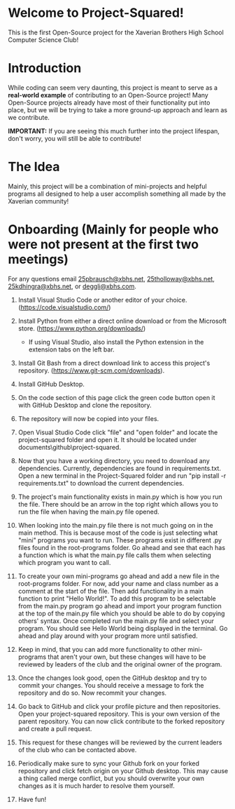 # Welcome to Project-Squared!

This is the first Open-Source project for the Xaverian Brothers High School Computer Science Club!

# Introduction

While coding can seem very daunting, this project is meant to serve as a **real-world example** of contributing to an Open-Source project! 
Many Open-Source projects already have most of their functionality put into place, but we will be trying to take a more ground-up approach and learn as we contribute.

**IMPORTANT:** If you are seeing this much further into the project lifespan, don't worry, you will still be able to contribute!

# The Idea

Mainly, this project will be a combination of mini-projects and helpful programs all designed to help a user accomplish something all made by the Xaverian community!

# Onboarding (Mainly for people who were not present at the first two meetings)

For any questions email 25pbrausch@xbhs.net, 25tholloway@xbhs.net, 25kdhingra@xbhs.net, or deggli@xbhs.com.

1. Install Visual Studio Code or another editor of your choice. (https://code.visualstudio.com/)

2. Install Python from either a direct online download or from the Microsoft store. (https://www.python.org/downloads/)
   - If using Visual Studio, also install the Python extension in the extension tabs on the left bar.
    
3. Install Git Bash from a direct download link to access this project's repository. (https://www.git-scm.com/downloads).

4. Install GitHub Desktop.

5. On the code section of this page click the green code button open it with GitHub Desktop and clone the repository.

6. The repository will now be copied into your files.

7. Open Visual Studio Code click "file" and "open folder" and locate the project-squared folder and open it. It should be located under documents\github\project-squared.
   
8. Now that you have a working directory, you need to download any dependencies. Currently, dependencies are found in requirements.txt. Open a new terminal in the Project-Squared folder and run "pip install -r requirements.txt" to download the current dependencies.

9. The project's main functionality exists in main.py which is how you run the file. There should be an arrow in the top right which allows you to run the file when having the main.py file opened.

10. When looking into the main.py file there is not much going on in the main method. This is because most of the code is just selecting what "mini" programs you want to run. These programs exist in different .py files found in the root-programs folder. Go ahead and see that each has a function which is what the main.py file calls them when selecting which program you want to call.

11. To create your own mini-programs go ahead and add a new file in the root-programs folder. For now, add your name and class number as a comment at the start of the file. Then add functionality in a main function to print "Hello World!". To add this program to be selectable from the main.py program go ahead and import your program function at the top of the main.py file which you should be able to do by copying others' syntax. Once completed run the main.py file and select your program. You should see Hello World being displayed in the terminal. Go ahead and play around with your program more until satisfied.

12. Keep in mind, that you can add more functionality to other mini-programs that aren't your own, but these changes will have to be reviewed by leaders of the club and the original owner of the program.

13. Once the changes look good, open the GitHub desktop and try to commit your changes. You should receive a message to fork the repository and do so. Now recommit your changes.

14. Go back to GitHub and click your profile picture and then repositories. Open your project-squared repository. This is your own version of the parent repository. You can now click contribute to the forked repository and create a pull request. 

16. This request for these changes will be reviewed by the current leaders of the club who can be contacted above.

17. Periodically make sure to sync your Github fork on your forked repository and click fetch origin on your Github desktop. This may cause a thing called merge conflict, but you should overwrite your own changes as it is much harder to resolve them yourself.

18. Have fun!
